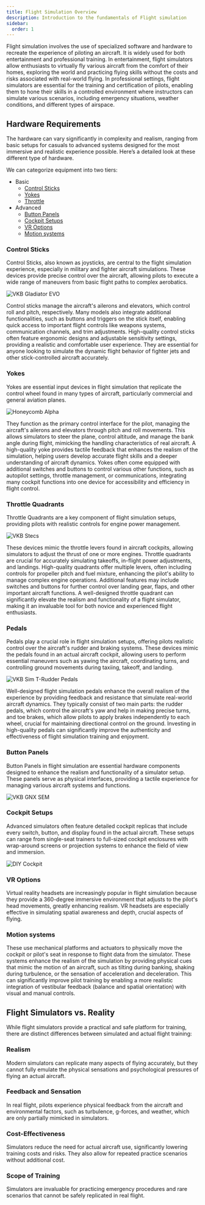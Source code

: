 ```yaml
---
title: Flight Simulation Overview
description: Introduction to the fundamentals of Flight simulation
sidebar:
  order: 1
---
```


Flight simulation involves the use of specialized software and hardware to recreate the experience of piloting an
aircraft. It is widely used for both entertainment and professional training. In entertainment, flight simulators allow
enthusiasts to virtually fly various aircraft from the comfort of their homes, exploring the world and practicing flying
skills without the costs and risks associated with real-world flying. In professional settings, flight simulators are
essential for the training and certification of pilots, enabling them to hone their skills in a controlled environment
where instructors can simulate various scenarios, including emergency situations, weather conditions, and different
types of airspace.

## Hardware Requirements

The hardware can vary significantly in complexity and realism, ranging from basic setups for casuals to advanced systems
designed for the most immersive and realistic experience possible. Here’s a detailed look at these different type of
hardware.

We can categorize equipment into two tiers:

- Basic
  - [Control Sticks](#control-sticks)
  - [Yokes](#yokes)
  - [Throttle](#throttle-quadrants)
- Advanced
  - [Button Panels](#button-panels)
  - [Cockpit Setups](#cockpit-setups)
  - [VR Options](#vr-options)
  - [Motion systems](#motion-systems)

### Control Sticks

Control Sticks, also known as joysticks, are central to the flight simulation experience, especially in military and
fighter aircraft simulations. These devices provide precise control over the aircraft, allowing pilots to execute a wide
range of maneuvers from basic flight paths to complex aerobatics.

![VKB Gladiator EVO](~/assets/images/docs/vkb-gladiator-evo.png)

Control sticks manage the aircraft's ailerons and elevators, which control roll and pitch, respectively. Many models
also integrate additional functionalities, such as buttons and triggers on the stick itself, enabling quick access to
important flight controls like weapons systems, communication channels, and trim adjustments. High-quality control
sticks often feature ergonomic designs and adjustable sensitivity settings, providing a realistic and comfortable user
experience. They are essential for anyone looking to simulate the dynamic flight behavior of fighter jets and other
stick-controlled aircraft accurately.

### Yokes

Yokes are essential input devices in flight simulation that replicate the control wheel found in many types of aircraft,
particularly commercial and general aviation planes.

![Honeycomb Alpha](~/assets/images/docs/honeycomb-alpha-yoke.png)

They function as the primary control interface for the pilot, managing the aircraft's ailerons and elevators through
pitch and roll movements. This allows simulators to steer the plane, control altitude, and manage the bank angle during
flight, mimicking the handling characteristics of real aircraft. A high-quality yoke provides tactile feedback that
enhances the realism of the simulation, helping users develop accurate flight skills and a deeper understanding of
aircraft dynamics. Yokes often come equipped with additional switches and buttons to control various other functions,
such as autopilot settings, throttle management, or communications, integrating many cockpit functions into one device
for accessibility and efficiency in flight control.

### Throttle Quadrants

Throttle Quadrants are a key component of flight simulation setups, providing pilots with realistic controls for engine
power management.

![VKB Stecs](~/assets/images/docs/vkb-stecs.png)

These devices mimic the throttle levers found in aircraft cockpits, allowing simulators to adjust the thrust of one or
more engines. Throttle quadrants are crucial for accurately simulating takeoffs, in-flight power adjustments, and
landings. High-quality quadrants offer multiple levers, often including controls for propeller pitch and fuel mixture,
enhancing the pilot's ability to manage complex engine operations. Additional features may include switches and buttons
for further control over landing gear, flaps, and other important aircraft functions. A well-designed throttle quadrant
can significantly elevate the realism and functionality of a flight simulator, making it an invaluable tool for both
novice and experienced flight enthusiasts.

### Pedals

Pedals play a crucial role in flight simulation setups, offering pilots realistic control over the aircraft's rudder and
braking systems. These devices mimic the pedals found in an actual aircraft cockpit, allowing users to perform essential
maneuvers such as yawing the aircraft, coordinating turns, and controlling ground movements during taxiing, takeoff, and
landing.

![VKB Sim T-Rudder Pedals](~/assets/images/docs/vkb-sim-trudder.png)

Well-designed flight simulation pedals enhance the overall realism of the experience by providing feedback and
resistance that simulate real-world aircraft dynamics. They typically consist of two main parts: the rudder pedals,
which control the aircraft's yaw and help in making precise turns, and toe brakes, which allow pilots to apply brakes
independently to each wheel, crucial for maintaining directional control on the ground. Investing in high-quality pedals
can significantly improve the authenticity and effectiveness of flight simulation training and enjoyment.

### Button Panels

Button Panels in flight simulation are essential hardware components designed to enhance the realism and functionality
of a simulator setup. These panels serve as physical interfaces, providing a tactile experience for managing various
aircraft systems and functions.

![VKB GNX SEM](~/assets/images/docs/vkb-gnx-sem.png)

### Cockpit Setups

Advanced simulators often feature detailed cockpit replicas that include every switch, button, and display found in the
actual aircraft. These setups can range from single-seat trainers to full-sized cockpit enclosures with wrap-around
screens or projection systems to enhance the field of view and immersion.

![DIY Cockpit](~/assets/images/docs/diy-cockpit.png)

### VR Options

Virtual reality headsets are increasingly popular in flight simulation because they provide a 360-degree immersive
environment that adjusts to the pilot's head movements, greatly enhancing realism. VR headsets are especially effective
in simulating spatial awareness and depth, crucial aspects of flying.

### Motion systems

These use mechanical platforms and actuators to physically move the cockpit or pilot's seat in response to flight data
from the simulator. These systems enhance the realism of the simulation by providing physical cues that mimic the motion
of an aircraft, such as tilting during banking, shaking during turbulence, or the sensation of acceleration and
deceleration. This can significantly improve pilot training by enabling a more realistic integration of vestibular
feedback (balance and spatial orientation) with visual and manual controls.

## Flight Simulators vs. Reality

While flight simulators provide a practical and safe platform for training, there are distinct differences between
simulated and actual flight training:

### Realism

Modern simulators can replicate many aspects of flying accurately, but they cannot fully emulate the physical sensations
and psychological pressures of flying an actual aircraft.

### Feedback and Sensation

In real flight, pilots experience physical feedback from the aircraft and environmental factors, such as turbulence,
g-forces, and weather, which are only partially mimicked in simulators.

### Cost-Effectiveness

Simulators reduce the need for actual aircraft use, significantly lowering training costs and risks. They also allow for
repeated practice scenarios without additional cost.

### Scope of Training

Simulators are invaluable for practicing emergency procedures and rare scenarios that cannot be safely replicated in
real flight.
